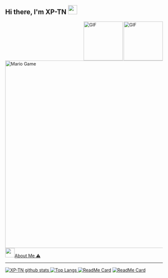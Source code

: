 ## Hi there, I'm XP-TN <img src="https://github.com/TheDudeThatCode/TheDudeThatCode/blob/master/Assets/Hi.gif" width="29px">

<img align="right" alt="GIF" height="125px" src="https://i.giphy.com/media/LMt9638dO8dftAjtco/200.webp" />
<img align="right" alt="GIF" height="125px" src="https://media3.giphy.com/media/ln7z2eWriiQAllfVcn/200w.webp" />


<img src="https://github.com/TheDudeThatCode/TheDudeThatCode/blob/master/Assets/Mario_Gameplay.gif" alt="Mario Game" width="600" />
<a href="https://https://github.com/Caliph71"><img height="30" src="https://github.com/XP-TN/XP-TN/blob/main/image/image.jpg</a>

### About Me ⚠️
___

![XP-TN github stats](https://github-readme-stats.vercel.app/api?username=XP-TN&show_icons=true&theme=tokyonight)
![Top Langs](https://github-readme-stats.vercel.app/api/top-langs/?username=XP-TN&hide=css,html&theme=tokyonight)
[![ReadMe Card](https://github-readme-stats.vercel.app/api/pin/?username=XP-TN&repo=XP-TNBOT)](https://github.com/XP-TN/XP-TNBOT)
[![ReadMe Card](https://github-readme-stats.vercel.app/api/pin/?username=XP-TN&repo=XP-TNBOT)](https://github.com/XP-TN/XP-TNBOT)
<!--
**XP-TN/XP-TN** is a ✨ _special_ ✨ repository because its `README.md` (this file) appears on your GitHub profile.

Follow Github Teman Saya & Dan terimakasih udah
<p align='center'>I'm XPTN</p>
<p align='center'>
<a href="https://https://github.com/Caliph71"><img height="30" src="https://github.com/XP-TN/XP-TN/blob/main/images/image.jpg?raw=true"></a>
</p><br/>
Meng follow github teman saya
'''



**Personal Stuffs:**
- 🔭 I’m currently working on my campus project
- 🌱 I’m currently learning typescript
- ✨ Interested in backend-ish things 
- 🤔 Looking for help with my [Github](https://github.com/XP-TN)
- 📫 Reach me via [whatsapp](https://wa.me/6289655478810) or [facebook](https://www.facebook.com/adm.tidakperlutenar.5/)


[![🦉 XP-TN github stats](https://github-readme-stats.vercel.app/api?username=XP-TN&show_icons=true&hide_border=true&hide=issues)](https://github.com/XP-TN)


